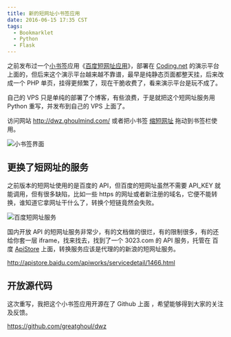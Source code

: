 ```yaml
---
title: 新的短网址小书签应用
date: 2016-06-15 17:35 CST
tags:
  - Bookmarklet
  - Python
  - Flask
---
```


之前发布过一个[小书签](https://zh.wikipedia.org/wiki/%E5%B0%8F%E4%B9%A6%E7%AD%BE)应用《[百度短网址应用](http://ghoulmind.com/2015/02/baidu-dwz-port/)》，部署在 [Coding.net](https://coding.net/) 的演示平台上面的，但后来这个演示平台越来越不靠谱，最早是纯静态页面都整天挂，后来改成一个 PHP 单页，挂得更频繁了，现在干脆收费了，看来演示平台是玩不成了。

自己的 VPS 只是单纯的部署了个博客，有些浪费，于是就把这个短网址服务用 Python 重写，并发布到自己的 VPS 上面了。

访问网站 <http://dwz.ghoulmind.com/> 或者把小书签 <a href="javascript:(function(){window.open('http://dwz.ghoulmind.com?url='+encodeURIComponent(location.href),'_blank','width=450,height=260');})()" class="label label-success">缩短网址</a> 拖动到书签栏使用。 


![小书签界面](http://greatghoul.b0.upaiyun.com/1606/2xZwzDRI3RJon.png "小书签界面")

## 更换了短网址的服务

之前版本的短网址使用的是百度的 API，但百度的短网址虽然不需要 API\_KEY 就能调用，但有很多缺陷，比如一些 https 的网址或者新注册的域名，它便不能转换，谁知道它拿网址干什么了，转换个短链竟然会失败。

![百度短网址服务](http://greatghoul.b0.upaiyun.com/1606/nA_Xz3IzyRDlP.png "百度短网址服务")

国内开放 API 的短网址服务非常少，有的文档做的很烂，有的限制很多，有的还给你套一层 iframe，找来找去，找到了一个 3023.com 的 API 服务，托管在 百度 [ApiStore](http://apistore.baidu.com/) 上面，转换服务应该是代理的的新浪的短网址服务。

<http://apistore.baidu.com/apiworks/servicedetail/1466.html>

## 开放源代码

这次重写，我把这个小书签应用开源在了 Github 上面 ，希望能够得到大家的关注及反馈。

<https://github.com/greatghoul/dwz>

